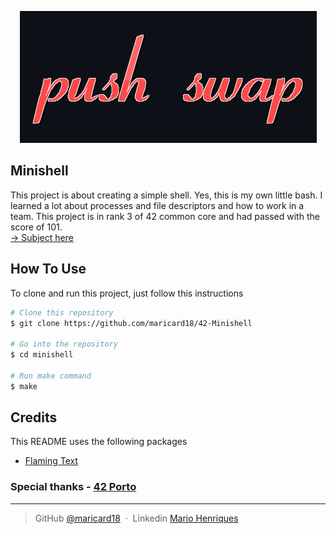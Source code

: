 <p align="center">
    <img src="https://github.com/maricard18/42-push_swap/blob/main/extras/pushswap.png" alt="PushSwap">
</p>


## Minishell

This project is about creating a simple shell.
Yes, this is my own little bash.
I learned a lot about processes and file descriptors and how to work in a team.
This project is in rank 3 of 42 common core and had passed with the score of 101.<br>
[-> Subject here](https://github.com/maricard18/42-push_swap/blob/main/extras/en.subject.pdf)

## How To Use

To clone and run this project, just follow this instructions

```bash
# Clone this repository
$ git clone https://github.com/maricard18/42-Minishell

# Go into the repository
$ cd minishell

# Run make command
$ make
```

## Credits

This README uses the following packages

- [Flaming Text](https://www10.flamingtext.com)


### Special thanks - [42 Porto](https://www.42porto.com/en)

---

> GitHub [@maricard18](https://github.com/maricard18) &nbsp;&middot;&nbsp;
> Linkedin [Mario Henriques](https://www.linkedin.com/in/mario18)
